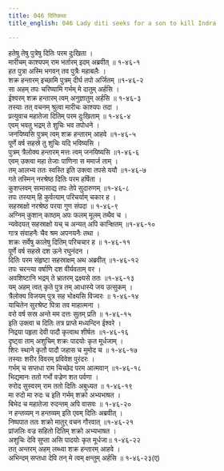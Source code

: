 ```yaml
---
title: 046 दितिकथा
title_english: 046 Lady diti seeks for a son to kill Indra

---
```

हतेषु तेषु पुत्रेषु दितिः परम दुःखिता ।  
मारीचम् काश्यपम् राम भर्तारम् इदम् अब्रवीत् ॥ १-४६-१  
हत पुत्रा अस्मि भगवन् तव पुत्रैः महाबलैः ।  
शक्र हन्तारम् इच्छामि पुत्रम् दीर्घ तपो अर्जितम् ॥१-४६-२  
सा अहम् तपः चरिष्यामि गर्भम् मे दातुम् अर्हसि ।  
ईश्वरम् शक्र हन्तारम् त्वम् अनुज्ञातुम् अर्हसि ॥ १-४६-३  
तस्याः तत् वचनम् श्रुत्वा मारीचः काश्यपः तदा ।  
प्रत्युवाच महातेजा दितिम् परम दुःखिताम् ॥ १-४६-४  
एवम् भवतु भद्रम् ते शुचिः भव तपोधने ।  
जनयिष्यसि पुत्रम् त्वम् शक्र हन्तारम् आहवे ॥१-४६-५  
पूर्णे वर्ष सहस्रे तु शुचिः यदि भविष्यसि ।  
पुत्रम् त्रैलोक्य हन्तारम् मत्तः त्वम् जनयिष्यसि ॥१-४६-६  
एवम् उक्त्वा महा तेजाः पाणिना स ममार्ज ताम् ।  
तम् आलभ्य ततः स्वस्ति इति उक्त्वा तपसे ययौ ॥१-४६-७  
गते तस्मिन् नरश्रेष्ठ दितिः परम हर्षिता ।  
कुशप्लवम् सामासाद्य तपः तेपे सुदारुणम् ॥१-४६-८  
तपः तस्याम् हि कुर्वत्याम् परिचर्याम् चकार ह ।  
सहस्राक्षो नरश्रेष्ठ परया गुण संपदा ॥ १-४६-९  
अग्निम् कुशान् काष्ठम् अपः फलम् मूलम् तथैव च ।  
न्यवेदयत् सहस्राक्षो यच् च अन्यत् अपि कान्क्षितम् ॥१-४६-१०  
गात्र संवाहनैः चैव श्रम अपनयनैः तथा ।  
शक्रः सर्वेषु कालेषु दितिम् परिचचार ह ॥ १-४६-११  
पूर्णे वर्ष सहस्रे दश ऊने रघुनंदन ।  
दितिः परम संहृष्टा सहस्राक्षम् अथ अब्रवीत् ॥१-४६-१२  
तपः चरन्त्या वर्षाणि दश वीर्यवताम् वर ।  
अवशिष्टानि भद्रम् ते भ्रातरम् द्रक्ष्यसे ततः ॥१-४६-१३  
यम् अहम् त्वत् कृते पुत्र तम् आधास्ये जय उत्सुकम् ।  
त्रैलोक्य विजयम् पुत्र सह भोक्ष्यसि विज्वरः ॥ १-४६-१४  
याचितेन सुरश्रेष्ट पित्रा तव माहात्मना ।  
वरो वर्ष सस्र अन्ते मम दत्तः सुतम् प्रति ॥ १-४६-१५  
इति उक्त्वा च दितिः तत्र प्राप्ते मध्यन्दिन ईश्वरे ।  
निद्रया पहृता देवी पादौ कृत्वाथ शीर्षतः ॥१-४६-१६  
दृष्ट्वा ताम् अशुचिम् शक्रः पादयोः कृत मूर्धजाम् ।  
शिरः स्थाने कृतौ पादौ जहास च मुमोद च ॥ १-४६-१७  
तस्याः शरीर विवरम् प्रविवेश पुरंदरः ।  
गर्भम् च सप्तधा राम चिच्छेद परम आत्मवान् ॥१-४६-१८  
भिद्यमानः ततो गर्भो वज्रेण शत पर्वणा ।  
रुरोद सुस्वरम् राम ततो दितिः अबुध्यत ॥ १-४६-१९  
मा रुदो मा रुदः च इति गर्भम् शक्रो अभ्यभाषत ।  
बिभेद च महातेजा रुदन्तम् अपि वासवः ॥ १-४६-२०  
न हन्तव्यम् न हन्तव्यम् इति एवम् दितिः अब्रवीत् ।  
निष्पपात ततः शक्रो मातुर् वचन गौरवात् ॥१-४६-२१  
प्रांजलिः वज्र सहितो दितिम् शक्रो अभ्यभाषत ।  
अशुचिः देवि सुप्ता असि पादयोः कृत मूर्धजा॥ १-४६-२२  
तत् अन्तरम् अहम् लब्ध्वा शक्र हन्तारम् आहवे ।  
अभिन्दम् सप्तधा देवि तन् मे त्वम् क्षन्तुम् अर्हसि ॥ १-४६-२३(ए)